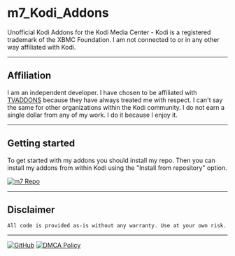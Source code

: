 # m7_Kodi_Addons

Unofficial Kodi Addons for the Kodi Media Center - Kodi is a registered trademark of the XBMC Foundation. I am not connected to or in any other way affiliated with Kodi.


---


## Affiliation

I am an independent developer. I have chosen to be affiliated with [TVADDONS](https://www.tvaddons.co/) because they have always treated me with respect. I can't say the same for other organizations within the Kodi community. I do not earn a single dollar from any of my work. I do it because I enjoy it.


---


## Getting started

To get started with my addons you should install my repo. Then you can install my addons from within Kodi using the "Install from repository" option.

[![m7 Repo](https://img.shields.io/badge/m7-Repo-blue.svg?style=for-the-badge)](https://github.com/mhancoc7/kodi-addons/raw/master/_repo/repository.mhancoc7.public/repository.mhancoc7.public-0.1.4.zip)


---


## Disclaimer

```
All code is provided as-is without any warranty. Use at your own risk.
```
---

[![GitHub](https://img.shields.io/github/license/mhancoc7/kodi-addons.svg?style=for-the-badge)](https://github.com/mhancoc7/kodi-addons/blob/master/LICENSE.md)
[![DMCA Policy](https://img.shields.io/badge/DMCA-Policy-lightgrey.svg?style=for-the-badge)](DMCA.html)
